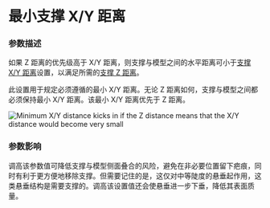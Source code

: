 最小支撑 X/Y 距离
====
### **参数描述**
如果 Z 距离的优先级高于 X/Y 距离，则支撑与模型之间的水平距离可小于[支撑 X/Y 距离](support_xy_distance.md)设置，以满足所需的[支撑 Z 距离](support_z_distance.md)。

此设置用于规定必须遵循的最小 X/Y 距离。无论 Z 距离如何，支撑与模型之间都必须保持最小 X/Y 距离。该最小 X/Y 距离优先于 Z 距离。 

![Minimum  X/Y  distance kicks in if the Z distance means that the  X/Y  distance would become very small](../images/support_z_overrides_xy.svg)

### **参数影响**
调高该参数值可降低支撑与模型侧面叠合的风险，避免在非必要位置留下疤痕，同时有利于更方便地移除支撑。但需要记住的是，这仅对中等陡度的悬垂起作用，这类悬垂结构是需要支撑的。调高该设置值还会使悬垂进一步下垂，降低其表面质量。